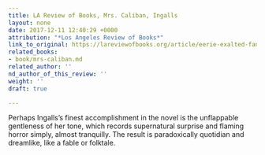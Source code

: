 ```yaml
---
title: LA Review of Books, Mrs. Caliban, Ingalls
layout: none
date: 2017-12-11 12:40:29 +0000
attribution: "*Los Angeles Review of Books*"
link_to_original: https://lareviewofbooks.org/article/eerie-exalted-fantasy/#
related_books:
- book/mrs-caliban.md
related_author: ''
nd_author_of_this_review: ''
weight: ''
draft: true

---
```

Perhaps Ingalls’s finest accomplishment in the novel is the unflappable gentleness of her tone, which records supernatural surprise and flaming horror simply, almost tranquilly. The result is paradoxically quotidian and dreamlike, like a fable or folktale.